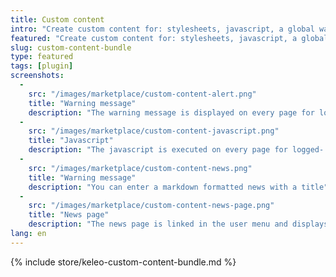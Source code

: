 ```yaml
---
title: Custom content
intro: "Create custom content for: stylesheets, javascript, a global warning message and a new page to render markdown content for company news."
featured: "Create custom content for: stylesheets, javascript, a global warning message and a new page to render markdown content for company news."
slug: custom-content-bundle
type: featured
tags: [plugin]
screenshots:
  - 
    src: "/images/marketplace/custom-content-alert.png"
    title: "Warning message"
    description: "The warning message is displayed on every page for logged-in users"
  - 
    src: "/images/marketplace/custom-content-javascript.png"
    title: "Javascript"
    description: "The javascript is executed on every page for logged- in users"
  - 
    src: "/images/marketplace/custom-content-news.png"
    title: "Warning message"
    description: "You can enter a markdown formatted news with a title"
  - 
    src: "/images/marketplace/custom-content-news-page.png"
    title: "News page"
    description: "The news page is linked in the user menu and displays your markdown message"
lang: en
---
```


{% include store/keleo-custom-content-bundle.md %}
